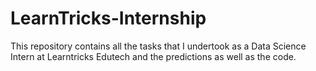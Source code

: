 # LearnTricks-Internship
This repository contains all the tasks that I undertook as a Data Science Intern at Learntricks Edutech and the predictions as well as the code.
